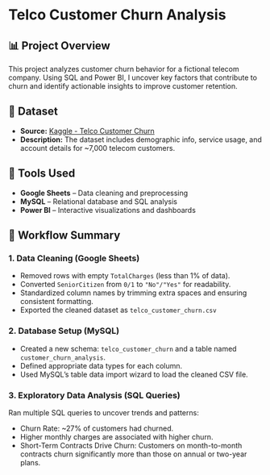# Telco Customer Churn Analysis
## 📊 Project Overview
This project analyzes customer churn behavior for a fictional telecom company. Using SQL and Power BI, I uncover key factors that contribute to churn and identify actionable insights to improve customer retention.

## 📁 Dataset
- **Source:** [Kaggle - Telco Customer Churn](https://www.kaggle.com/datasets/blastchar/telco-customer-churn)
- **Description:** The dataset includes demographic info, service usage, and account details for ~7,000 telecom customers.

## 🧰 Tools Used
- **Google Sheets** – Data cleaning and preprocessing
- **MySQL** – Relational database and SQL analysis
- **Power BI** – Interactive visualizations and dashboards

## 🔄 Workflow Summary
### 1. Data Cleaning (Google Sheets)
- Removed rows with empty `TotalCharges` (less than 1% of data).
- Converted `SeniorCitizen` from `0/1` to `"No"/"Yes"` for readability.
- Standardized column names by trimming extra spaces and ensuring consistent formatting.
- Exported the cleaned dataset as `telco_customer_churn.csv`

### 2. Database Setup (MySQL)
- Created a new schema: `telco_customer_churn` and a table named `customer_churn_analysis`.
- Defined appropriate data types for each column.
- Used MySQL’s table data import wizard to load the cleaned CSV file.

### 3. Exploratory Data Analysis (SQL Queries)
Ran multiple SQL queries to uncover trends and patterns:
- Churn Rate: ~27% of customers had churned.
- Higher monthly charges are associated with higher churn.
- Short-Term Contracts Drive Churn: Customers on month-to-month contracts churn significantly more than those on annual or two-year plans.
